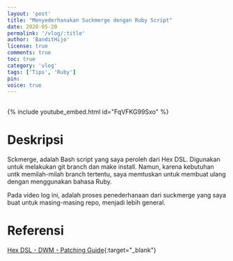 ```yaml
---
layout: 'post'
title: "Menyederhanakan Suckmerge dengan Ruby Script"
date: 2020-05-20
permalink: '/vlog/:title'
author: 'BanditHijo'
license: true
comments: true
toc: true
category: 'vlog'
tags: ['Tips', 'Ruby']
pin:
voice: true
---
```


<div style="margin-top:30px;"></div>

{% include youtube_embed.html id="FqVFKG99Sxo" %}

# Deskripsi

Sckmerge, adalah Bash script yang saya peroleh dari Hex DSL. Digunakan untuk melakukan git branch dan make install. Namun, karena kebutuhan untk memilah-milah branch tertentu, saya memtuskan untuk membuat ulang dengan menggunakan bahasa Ruby.

Pada video log ini, adalah proses penederhanaan dari suckmerge yang saya buat untuk masing-masing repo, menjadi lebih general.

# Referensi

[Hex DSL - DWM - Patching Guide](https://youtu.be/UEmPboaTDpQ){:target="_blank"}
